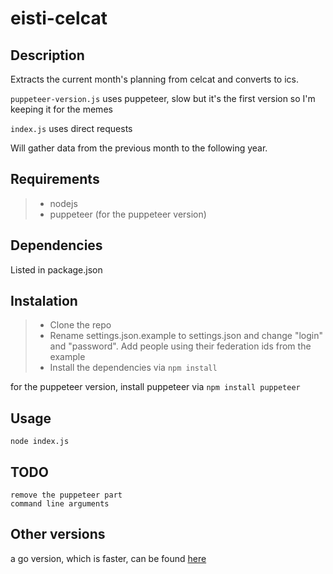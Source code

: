 # eisti-celcat

## Description

Extracts the current month's planning from celcat and converts to ics.

`puppeteer-version.js` uses puppeteer, slow but it's the first version so I'm keeping it for the memes

`index.js` uses direct requests

Will gather data from the previous month to the following year.

## Requirements

> - nodejs
> - puppeteer (for the puppeteer version)

## Dependencies

Listed in package.json

## Instalation

> - Clone the repo
> - Rename settings.json.example to settings.json and change "login" and "password". Add people using their federation ids from the example
> - Install the dependencies via `npm install`

for the puppeteer version, install puppeteer via `npm install puppeteer`

## Usage

`node index.js`

## TODO

```none
remove the puppeteer part
command line arguments
```

## Other versions

a go version, which is faster, can be found [here](https://github.com/Obito1903/CY-celcat-to-ics)
